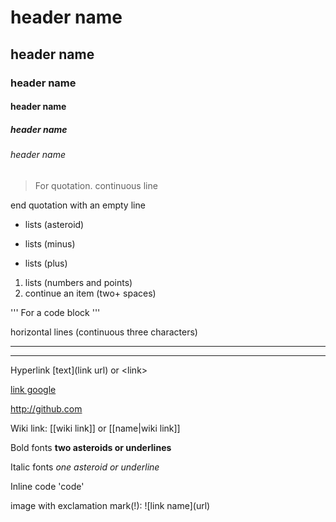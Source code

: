 # header name
## header name
### header name
#### header name
##### header name
###### header name

> For quotation.
continuous line

end quotation with an empty line

* lists (asteroid)

- lists (minus)

+ lists (plus)

1. lists (numbers and points)
  1. continue an item (two+ spaces)

''' 
For a code block
'''

horizontal lines (continuous three characters)

---

***

Hyperlink [text](link url) or \<link\>

[link google](http://google.com)

<http://github.com>

Wiki link: \[\[wiki link\]\] or \[\[name|wiki link\]\] 

Bold fonts **two asteroids or underlines**

Italic fonts _one asteroid or underline_

Inline code 'code'

image with exclamation mark(!):
\!\[link name\]\(url\)


